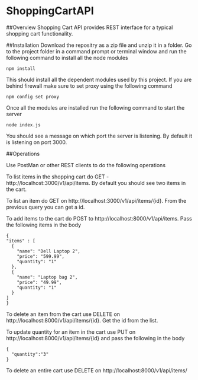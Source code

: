 # ShoppingCartAPI

##Overview
Shopping Cart API provides REST interface for a typical shopping cart functionality. 

##Installation
Download the repositry as a zip file and unzip it in a folder. 
Go to the project folder in a command prompt or terminal window and run the following command to install all the node modules

```
npm install
```
This should install all the dependent modules used by this project. If you are behind firewall make sure to set proxy using the following command

```
npm config set proxy 
```
Once all the modules are installed run the following command to start the server

```
node index.js
```
You should see a message on which port the server is listening. By default it is listening on port 3000.

##Operations

Use PostMan or other REST clients to do the following operations

To list items in the shopping cart do GET - http://localhost:3000/v1/api/items. By default you should see two items in the cart.

To list an item do GET on http://localhost:3000/v1/api/items/{id}. From the previous query you can get a id.

To add items to the cart do POST to http://localhost:8000/v1/api/items. Pass the following items in the body 
```
{
"items" : [
  {
    "name": "Dell Laptop 2",
    "price": "599.99",
    "quantity": "1"
  },
  {
    "name": "Laptop bag 2",
    "price": "49.99",
    "quantity": "1"
  }
]
}
```
To delete an item from the cart use DELETE on http://localhost:8000/v1/api/items/{id}. Get the id from the list.

To update quantity for an item in the cart use PUT on http://localhost:8000/v1/api/items/{id} and pass the following in the body

```
{
  "quantity":"3"
}
```
To delete an entire cart use DELETE on http://localhost:8000/v1/api/items/




 
